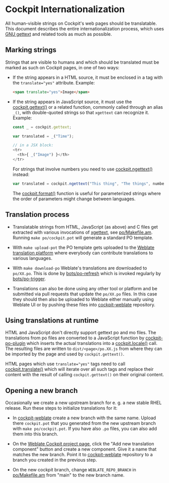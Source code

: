 
Cockpit Internationalization
============================

All human-visible strings on Cockpit's web pages should be translatable. This
document describes the entire internationalization process, which uses [GNU gettext](https://www.gnu.org/software/gettext/) and related tools as much as possible.

Marking strings
---------------
Strings that are visible to humans and which should be translated must be
marked as such on Cockpit pages, in one of two ways:

 * If the string appears in a HTML source, it must be enclosed in a tag with
   the `translate="yes"` attribute. Example:

   ```html
   <span translate="yes">Image</span>
   ```

 * If the string appears in JavaScript source, it must use the
   [cockpit.gettext()](https://cockpit-project.org/guide/latest/cockpit-locale.html#cockpit-locale-gettext)
   or a related function, commonly called through an alias `_()`, with double-quoted
   strings so that `xgettext` can recognize it. Example:

   ```js
   const _ = cockpit.gettext;

   var translated = _("Time");

   // in a JSX block:
   <tr>
     <th>{ _("Image") }</th>
   </tr>
   ```
   For strings that involve numbers you need to use
   [cockpit.ngettext()](https://cockpit-project.org/guide/latest/cockpit-locale.html#cockpit-locale-ngettext)
   instead:

   ```js
   var translated = cockpit.ngettext("This thing", "The things", numberOfThings);
   ```

   The [cockpit.format()](https://cockpit-project.org/guide/latest/cockpit-util.html#cockpit-format)
   function is useful for parameterized strings where the order of parameters
   might change between languages.

Translation process
-------------------

 * Translatable strings from HTML, JavaScript (as above) and C files get
   extracted with various invocations of
   [xgettext](https://linux.die.net/man/1/xgettext), see
   [po/Makefile.am](https://github.com/cockpit-project/cockpit/blob/main/po/Makefile.am).
   Running `make po/cockpit.pot` will generate a standard PO template.

 * With `make upload-pot` the PO template gets uploaded to the
   [Weblate translation platform](https://translate.stg.fedoraproject.org/projects/cockpit/)
   where everybody can contribute translations to various languages.

 *  With `make download-po` Weblate's translations are downloaded to
    `po/XX.po`. This is done by
   [bots/po-refresh](https://github.com/cockpit-project/cockpit/blob/main/bots/po-refresh)
   which is invoked regularly by
   [bots/po-trigger](https://github.com/cockpit-project/cockpit/blob/main/bots/po-trigger).

 * Translations can also be done using any other tool or platform and be
   submitted via pull requests that update the `po/XX.po` files. In this case
   they should then also be uploaded to Weblate either manually using Weblate UI
   or by pushing these files into [cockpit-weblate](https://github.com/cockpit-project/cockpit-weblate)
   repository.

Using translations at runtime
-----------------------------
HTML and JavaScript don't directly support gettext po and mo files. The
translations from po files are converted to a JavaScript function by
[cockpit-po-plugin](../pkg/lib/cockpit-po-plugin.js)
which inserts the actual translations into a
[cockpit.locale()](https://cockpit-project.org/guide/latest/cockpit-locale.html#cockpit-locale-locale) call.
The resulting files are written to `dist/<page>/po.XX.js` from where they
can be imported by the page and used by `cockpit.gettext()`.

HTML pages which use `translate="yes"` tags need to call
[cockpit.translate()](https://cockpit-project.org/guide/latest/cockpit-locale.html#cockpit-locale-translate) which will iterate over all such tags and replace their content with the result of calling `cockpit.gettext()` on their original content.

Opening a new branch
--------------------
Occasionally we create a new upstream branch for e. g. a new stable RHEL
release. Run these steps to initialize translations for it:

 * In [cockpit-weblate](https://github.com/cockpit-project/cockpit-weblate) create a new branch
   with the same name.
   Upload there `cockpit.pot` that you generated from the new upstream branch with `make po/cockpit.pot`.
   If you have also `.po` files, you can also add them into this branch.

 * On the [Weblate Cockpit project page](https://translate.stg.fedoraproject.org/projects/cockpit/),
   click the "Add new translation component" button and create a new component. Give it a name
   that matches the new branch. Point it to [cockpit-weblate](https://github.com/cockpit-project/cockpit-weblate)
   repository to a branch you created in the previous step.

 * On the new cockpit branch, change `WEBLATE_REPO_BRANCH` in
   [po/Makefile.am](https://github.com/cockpit-project/cockpit/blob/main/po/Makefile.am)
   from "main" to the new branch name.
